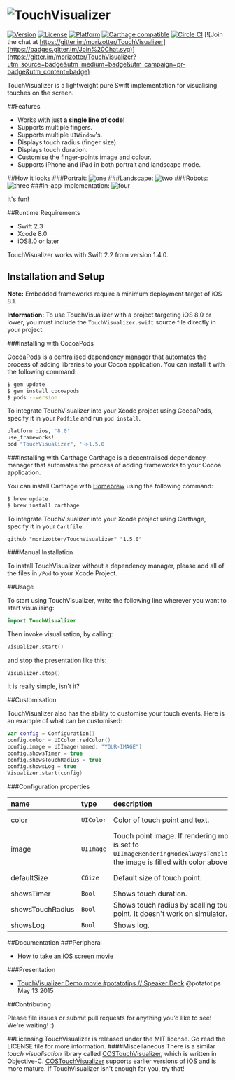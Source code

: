 # ![TouchVisualizer](misc/logo2.png)

[![Version](https://img.shields.io/cocoapods/v/TouchVisualizer.svg?style=flat)](http://cocoadocs.org/docsets/TouchVisualizer) [![License](https://img.shields.io/cocoapods/l/TouchVisualizer.svg?style=flat)](http://cocoadocs.org/docsets/TouchVisualizer) [![Platform](https://img.shields.io/cocoapods/p/TouchVisualizer.svg?style=flat)](http://cocoadocs.org/docsets/TouchVisualizer)
[![Carthage compatible](https://img.shields.io/badge/Carthage-compatible-4BC51D.svg?style=flat)](https://github.com/morizotter/TouchVisualizer)
[![Circle CI](https://circleci.com/gh/morizotter/TouchVisualizer/tree/master.svg?style=shield&circle-token=b7eb2e179731634bcac95d1e4f8e90b837b092e3)](https://circleci.com/gh/morizotter/TouchVisualizer/tree/master) [![Join the chat at https://gitter.im/morizotter/TouchVisualizer](https://badges.gitter.im/Join%20Chat.svg)](https://gitter.im/morizotter/TouchVisualizer?utm_source=badge&utm_medium=badge&utm_campaign=pr-badge&utm_content=badge)

TouchVisualizer is a lightweight pure Swift implementation for visualising touches on the screen.

##Features
- Works with just **a single line of code**!
- Supports multiple fingers.
- Supports multiple `UIWindow`'s.
- Displays touch radius (finger size).
- Displays touch duration.
- Customise the finger-points image and colour.
- Supports iPhone and iPad in both portrait and landscape mode.

##How it looks
###Portrait:
![one](misc/one.gif)
###Landscape:
![two](misc/two.gif)
###Robots:
![three](misc/three.gif)
###In-app implementation:
![four](misc/four.gif)

It's fun!

##Runtime Requirements

- Swift 2.3
- Xcode 8.0
- iOS8.0 or later

TouchVisualizer works with Swift 2.2 from version 1.4.0.

## Installation and Setup
**Note:** Embedded frameworks require a minimum deployment target of iOS 8.1.

**Information:** To use TouchVisualizer with a project targeting iOS 8.0 or lower, you must include the `TouchVisualizer.swift` source file directly in your project.

###Installing with CocoaPods

[CocoaPods](http://cocoapods.org) is a centralised dependency manager that automates the process of adding libraries to your Cocoa application. You can install it with the following command:

```bash
$ gem update
$ gem install cocoapods
$ pods --version
```

To integrate TouchVisualizer into your Xcode project using CocoaPods, specify it in your `Podfile` and run `pod install`.

```bash
platform :ios, '8.0'
use_frameworks!
pod "TouchVisualizer", '~>1.5.0'
```

###Installing with Carthage
Carthage is a decentralised dependency manager that automates the process of adding frameworks to your Cocoa application.

You can install Carthage with [Homebrew](http://brew.sh/) using the following command:

```bash
$ brew update
$ brew install carthage
```

To integrate TouchVisualizer into your Xcode project using Carthage, specify it in your `Cartfile`:

```ogdl
github "morizotter/TouchVisualizer" "1.5.0"
```

###Manual Installation

To install TouchVisualizer without a dependency manager, please add all of the files in `/Pod` to your Xcode Project.

##Usage

To start using TouchVisualizer, write the following line wherever you want to start visualising:

```swift
import TouchVisualizer
```

Then invoke visualisation, by calling:

```swift
Visualizer.start()
```

and stop the presentation like this:

```swift
Visualizer.stop()
```

It is really simple, isn't it?

##Customisation

TouchVisualizer also has the ability to customise your touch events. Here is an example of what can be customised:

```swift
var config = Configuration()
config.color = UIColor.redColor()
config.image = UIImage(named: "YOUR-IMAGE")
config.showsTimer = true
config.showsTouchRadius = true
config.showsLog = true
Visualizer.start(config)
```

###Configuration properties

|name|type|description|default|
|:----|:----|:----|:----|
| color | `UIColor` | Color of touch point and text. | default color |
| image | `UIImage` | Touch point image. If rendering mode is set to  `UIImageRenderingModeAlwaysTemplate`, the image is filled with color above. | circle image |
| defaultSize| `CGize` | Default size of touch point.| 60 x 60px |
| showsTimer| `Bool` | Shows touch duration. | false |
| showsTouchRadius | `Bool` | Shows touch radius by scalling touch point. It doesn't work on simulator. | false |
| showsLog | `Bool` | Shows log. | false |

##Documentation
###Peripheral

- [How to take an iOS screen movie](misc/take_a_movie.md)

###Presentation

- [TouchVisualizer Demo movie #potatotips // Speaker Deck](https://speakerdeck.com/morizotter/touchvisualizer-demo-movie-number-potatotips) @potatotips May 13 2015

##Contributing

Please file issues or submit pull requests for anything you’d like to see! We're waiting! :)

##Licensing
TouchVisualizer is released under the MIT license. Go read the LICENSE file for more information.
####Miscellaneous
There is a similar *touch visualisation* library called [COSTouchVisualizer](https://github.com/conopsys/COSTouchVisualizer), which is written in Objective-C. [COSTouchVisualizer](https://github.com/conopsys/COSTouchVisualizer) supports earlier versions of iOS and is more mature. If TouchVisualizer isn't enough for you, try that!
